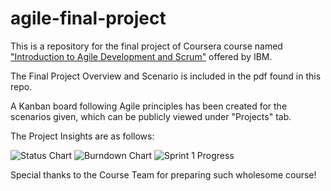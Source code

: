# agile-final-project
This is a repository for the final project of Coursera course named ["Introduction to Agile Development and Scrum"](https://www.coursera.org/learn/agile-development-and-scrum?specialization=ibm-applied-devops-engineering) offered by IBM.

The Final Project Overview and Scenario is included in the pdf found in this repo.

A Kanban board following Agile principles has been created for the scenarios given, which can be publicly viewed under "Projects" tab.

The Project Insights are as follows:

![Status Chart](https://i.ibb.co/Tt4sJmF/Status-chart.png)
![Burndown Chart](https://i.ibb.co/8bgf5gy/Burndown-chart.png)
![Sprint 1 Progress](https://i.ibb.co/W62v0h7/Sprint-1-progress.png)

Special thanks to the Course Team for preparing such wholesome course!
